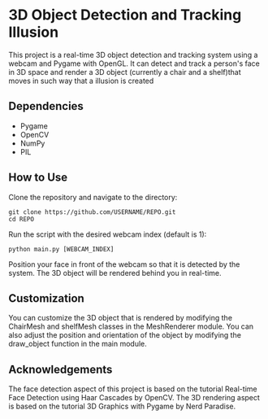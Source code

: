 # 3D Object Detection and Tracking Illusion
This project is a real-time 3D object detection and tracking system using a webcam and Pygame with OpenGL. It can detect and track a person's face in 3D space and render a 3D object (currently a chair and a shelf)that moves in such way that a illusion is created

## Dependencies
- Pygame
- OpenCV
- NumPy
- PIL
## How to Use
Clone the repository and navigate to the directory:
```
git clone https://github.com/USERNAME/REPO.git
cd REPO
```
Run the script with the desired webcam index (default is 1):
```
python main.py [WEBCAM_INDEX]
```
Position your face in front of the webcam so that it is detected by the system. The 3D object will be rendered behind you in real-time.
## Customization
You can customize the 3D object that is rendered by modifying the ChairMesh and shelfMesh classes in the MeshRenderer module. You can also adjust the position and orientation of the object by modifying the draw_object function in the main module.

## Acknowledgements
The face detection aspect of this project is based on the tutorial Real-time Face Detection using Haar Cascades by OpenCV. The 3D rendering aspect is based on the tutorial 3D Graphics with Pygame by Nerd Paradise.
